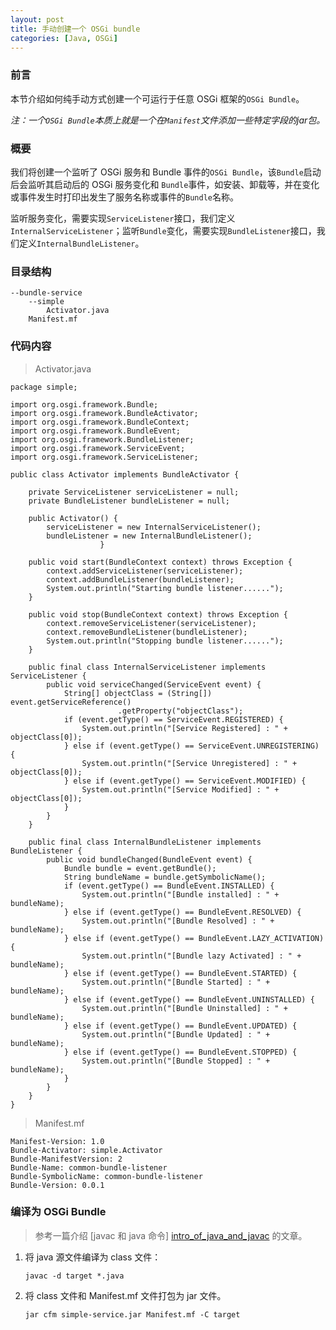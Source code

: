 ```yaml
---
layout: post
title: 手动创建一个 OSGi bundle
categories: [Java, OSGi]
---
```


### 前言
本节介绍如何纯手动方式创建一个可运行于任意 OSGi 框架的`OSGi Bundle`。

*注：一个`OSGi Bundle`本质上就是一个在`Manifest`文件添加一些特定字段的jar包。*

### 概要

我们将创建一个监听了 OSGi 服务和 Bundle 事件的`OSGi Bundle`，该`Bundle`启动后会监听其启动后的 OSGi 服务变化和 `Bundle`事件，如安装、卸载等，并在变化或事件发生时打印出发生了服务名称或事件的`Bundle`名称。

监听服务变化，需要实现`ServiceListener`接口，我们定义`InternalServiceListener`；监听`Bundle`变化，需要实现`BundleListener`接口，我们定义`InternalBundleListener`。

### 目录结构

    --bundle-service
        --simple
            Activator.java
        Manifest.mf

### 代码内容

> Activator.java

```
package simple;

import org.osgi.framework.Bundle;
import org.osgi.framework.BundleActivator;
import org.osgi.framework.BundleContext;
import org.osgi.framework.BundleEvent;
import org.osgi.framework.BundleListener;
import org.osgi.framework.ServiceEvent;
import org.osgi.framework.ServiceListener;

public class Activator implements BundleActivator {

    private ServiceListener serviceListener = null;
    private BundleListener bundleListener = null;

    public Activator() {
        serviceListener = new InternalServiceListener();
        bundleListener = new InternalBundleListener();
			        }

    public void start(BundleContext context) throws Exception {
        context.addServiceListener(serviceListener);
        context.addBundleListener(bundleListener);
        System.out.println("Starting bundle listener......");
    }

    public void stop(BundleContext context) throws Exception {
        context.removeServiceListener(serviceListener);
        context.removeBundleListener(bundleListener);
        System.out.println("Stopping bundle listener......");
    }

    public final class InternalServiceListener implements  ServiceListener {
        public void serviceChanged(ServiceEvent event) {
            String[] objectClass = (String[]) event.getServiceReference()
						.getProperty("objectClass");
            if (event.getType() == ServiceEvent.REGISTERED) {
                System.out.println("[Service Registered] : " + objectClass[0]);
            } else if (event.getType() == ServiceEvent.UNREGISTERING) {
                System.out.println("[Service Unregistered] : " + objectClass[0]);
            } else if (event.getType() == ServiceEvent.MODIFIED) {
                System.out.println("[Service Modified] : " + objectClass[0]);
            }
        }
    }

    public final class InternalBundleListener implements BundleListener {
        public void bundleChanged(BundleEvent event) {
            Bundle bundle = event.getBundle();
            String bundleName = bundle.getSymbolicName();
            if (event.getType() == BundleEvent.INSTALLED) {
                System.out.println("[Bundle installed] : " + bundleName);
            } else if (event.getType() == BundleEvent.RESOLVED) {
                System.out.println("[Bundle Resolved] : " + bundleName);
            } else if (event.getType() == BundleEvent.LAZY_ACTIVATION) {
                System.out.println("[Bundle lazy Activated] : " + bundleName);
            } else if (event.getType() == BundleEvent.STARTED) {
                System.out.println("[Bundle Started] : " + bundleName);
            } else if (event.getType() == BundleEvent.UNINSTALLED) {
                System.out.println("[Bundle Uninstalled] : " + bundleName);
            } else if (event.getType() == BundleEvent.UPDATED) {
                System.out.println("[Bundle Updated] : " + bundleName);
            } else if (event.getType() == BundleEvent.STOPPED) {
                System.out.println("[Bundle Stopped] : " + bundleName);
            }
        }
    }
}
```

> Manifest.mf

```
Manifest-Version: 1.0
Bundle-Activator: simple.Activator
Bundle-ManifestVersion: 2
Bundle-Name: common-bundle-listener
Bundle-SymbolicName: common-bundle-listener
Bundle-Version: 0.0.1
```

### 编译为 OSGi Bundle

> 参考一篇介绍 [javac 和 java 命令] [intro_of_java_and_javac] 的文章。

[intro_of_java_and_javac]: http://blog.csdn.net/huagong_adu/article/details/6929817

1. 将 java 源文件编译为 class 文件：

    `javac -d target *.java`

2. 将 class 文件和 Manifest.mf 文件打包为 jar 文件。

    `jar cfm simple-service.jar Manifest.mf -C target`